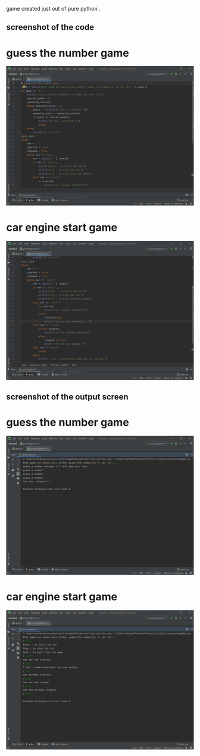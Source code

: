 game created just out of pure python .

## screenshot of the code
# guess the number game
![](guessip.png)
# car engine start game
![](carip.png)

## screenshot of the output screen
# guess the number game
![](guessop.png)
# car engine start game
![](carop.png)
